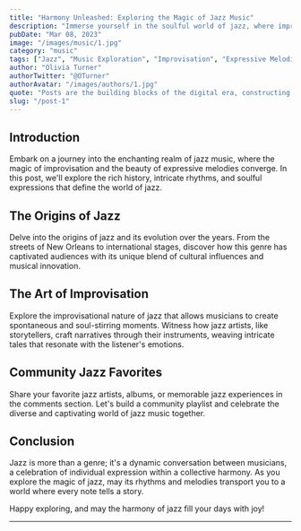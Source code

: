 ```yaml
---
title: "Harmony Unleashed: Exploring the Magic of Jazz Music"
description: "Immerse yourself in the soulful world of jazz, where improvisation, intricate rhythms, and expressive melodies come together to create a mesmerizing musical experience."
pubDate: "Mar 08, 2023"
image: "/images/music/1.jpg"
category: "music"
tags: ["Jazz", "Music Exploration", "Improvisation", "Expressive Melodies"]
author: "Olivia Turner"
authorTwitter: "@OTurner"
authorAvatar: "/images/authors/1.jpg"
quote: "Posts are the building blocks of the digital era, constructing the edifice of knowledge."
slug: "/post-1"
---
```


## Introduction

Embark on a journey into the enchanting realm of jazz music, where the magic of improvisation and the beauty of expressive melodies converge. In this post, we'll explore the rich history, intricate rhythms, and soulful expressions that define the world of jazz.

## The Origins of Jazz

Delve into the origins of jazz and its evolution over the years. From the streets of New Orleans to international stages, discover how this genre has captivated audiences with its unique blend of cultural influences and musical innovation.

## The Art of Improvisation

Explore the improvisational nature of jazz that allows musicians to create spontaneous and soul-stirring moments. Witness how jazz artists, like storytellers, craft narratives through their instruments, weaving intricate tales that resonate with the listener's emotions.

## Community Jazz Favorites

Share your favorite jazz artists, albums, or memorable jazz experiences in the comments section. Let's build a community playlist and celebrate the diverse and captivating world of jazz music together.

## Conclusion

Jazz is more than a genre; it's a dynamic conversation between musicians, a celebration of individual expression within a collective harmony. As you explore the magic of jazz, may its rhythms and melodies transport you to a world where every note tells a story.

Happy exploring, and may the harmony of jazz fill your days with joy!

---
